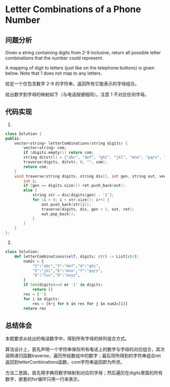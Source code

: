 #  Letter Combinations of a Phone Number

## 问题分析
Given a string containing digits from 2-9 inclusive, return all possible letter combinations that the number could represent.

A mapping of digit to letters (just like on the telephone buttons) is given below. Note that 1 does not map to any letters.

给定一个仅包含数字 2-9 的字符串，返回所有它能表示的字母组合。

给出数字到字母的映射如下（与电话按键相同）。注意 1 不对应任何字母。

## 代码实现
1.
``` C++
class Solution {
public:
    vector<string> letterCombinations(string digits) {
        vector<string> com;
        if (digits.empty()) return com;
        string ditstr[] = {"abc", "def", "ghi", "jkl", "mno", "pqrs", "tuv", "wxyz"};
        traverse(digits, ditstr, 0, "", com);
        return com;
    }
    void traverse(string digits, string dis[], int gen, string out, vector<string> &ret) {
        int i;
        if (gen == digits.size()) ret.push_back(out);
        else {
            string str = dis[digits[gen] - '2'];
            for (i = 0; i < str.size(); i++) {
                out.push_back(str[i]);
                traverse(digits, dis, gen + 1, out, ret);
                out.pop_back();
            }
        }
    }
};
```

2.
```python
class Solution:
    def letterCombinations(self, digits: str) -> List[str]:
        num2c = {
            "2":"abc","3":"def","4":"ghi",
            "5":"jkl","6":"mno","7":"pqrs",
            "8":"tuv","9":"wxyz",
        }
        if len(digits)==0 or '1' in digits:
            return []
        res = ['']
        for i in digits:
            res = [k+j for k in res for j in num2c[i]]
        return res
```

## 总结体会

本题要求从给出的电话数字中，得到所有字母的排列组合方式。

算法设计上，首先声明一个字符串保存所有电话上的数字与字母的对应组合，其次调用递归函数traverse，遍历所给数组中的数字；最后将所得到的字符串组合ret返回到letterCombinations函数，com字符串返回即为所求。


方法二思路，首先用字典将数字映射到对应的字母；然后遍历在digits里面的所有数字，嵌套的for循环只用一行来表示。

